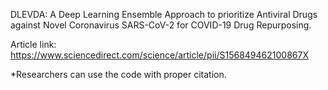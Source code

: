 DLEVDA: A Deep Learning Ensemble Approach to prioritize Antiviral Drugs against Novel Coronavirus SARS-CoV-2 for COVID-19 Drug Repurposing.

Article link: https://www.sciencedirect.com/science/article/pii/S156849462100867X

*Researchers can use the code with proper citation.
